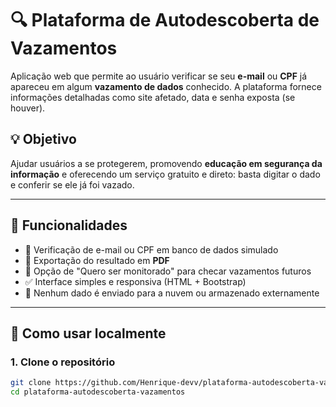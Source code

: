 # 🔍 Plataforma de Autodescoberta de Vazamentos

Aplicação web que permite ao usuário verificar se seu **e-mail** ou **CPF** já apareceu em algum **vazamento de dados** conhecido. A plataforma fornece informações detalhadas como site afetado, data e senha exposta (se houver).

## 💡 Objetivo

Ajudar usuários a se protegerem, promovendo **educação em segurança da informação** e oferecendo um serviço gratuito e direto: basta digitar o dado e conferir se ele já foi vazado.

---

## 🚀 Funcionalidades

- 🔎 Verificação de e-mail ou CPF em banco de dados simulado
- 📄 Exportação do resultado em **PDF**
- 🔔 Opção de "Quero ser monitorado" para checar vazamentos futuros
- ✅ Interface simples e responsiva (HTML + Bootstrap)
- 🔐 Nenhum dado é enviado para a nuvem ou armazenado externamente

---

## 🧪 Como usar localmente

### 1. Clone o repositório

```bash
git clone https://github.com/Henrique-devv/plataforma-autodescoberta-vazamentos.git
cd plataforma-autodescoberta-vazamentos

